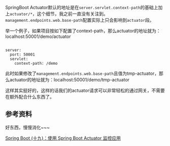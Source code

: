 SpringBoot Actuator默认的地址是在`server.servlet.context-path`的基础上加上`actuator/*`，这个细节，我之前一直没有关注到。`management.endpoints.web.base-path`配置实际上只会影响到`actuator`段。

举一个例子，如果项目按如下配置了context-path，那么actuator的地址就为：localhost:50001/demo/actuator

~~~

server:
  port: 50001
  servlet:
    context-path: /demo

~~~

此时如果修改了`management.endpoints.web.base-path`且值为tmp-actuator，那么actuator的地址就为：localhost:50001/demo/tmp-actuator

这样其实挺好的，这样的话我们的actuator请求可以非常轻松的通过网关，不需要在额外配合什么东西了。

## 参考资料

好东西，慢慢消化~~~

[Spring Boot (十九)：使用 Spring Boot Actuator 监控应用](http://www.ityouknow.com/springboot/2018/02/06/spring-boot-actuator.html)
